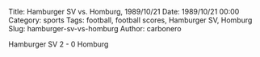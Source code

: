 Title: Hamburger SV vs. Homburg, 1989/10/21
Date: 1989/10/21 00:00
Category: sports
Tags: football, football scores, Hamburger SV, Homburg
Slug: hamburger-sv-vs-homburg
Author: carbonero


Hamburger SV 2 - 0 Homburg
